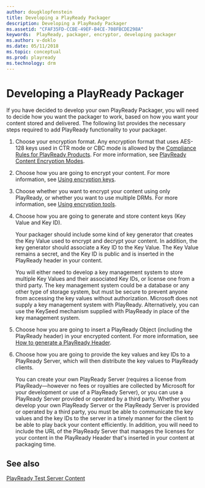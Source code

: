 ```yaml
---
author: dougklopfenstein
title: Developing a PlayReady Packager
description: Developing a PlayReady Packager
ms.assetid: "CFAF35FD-CCBE-49EF-B4CE-708FBCDE298A"
keywords:  PlayReady, packager, encryptor, developing packager
ms.author: v-doklo
ms.date: 05/11/2018
ms.topic: conceptual
ms.prod: playready
ms.technology: drm
---
```



# Developing a PlayReady Packager

If you have decided to develop your own PlayReady Packager, you will need to decide how you want the packager to work, based on how you want your content stored and delivered. The following list provides the necessary steps required to add PlayReady functionality to your packager.

1. Choose your encryption format. Any encryption format that uses AES-128 keys used in CTR mode or CBC mode is allowed by the [Compliance Rules for PlayReady Products](https://www.microsoft.com/playready/licensing/compliance/). For more information, see [PlayReady Content Encryption Modes](content-encryption-modes.md).

2. Choose how you are going to encrypt your content. For more information, see [Using encryption keys](content-encryption-and-delivery.md#using-encryption-keys).

3. Choose whether you want to encrypt your content using only PlayReady, or whether you want to use multiple DRMs. For more information, see [Using encryption tools](content-encryption-and-delivery.md#using-encryption-tools).

4. Choose how you are going to generate and store content keys (Key Value and Key ID). 

   Your packager should include some kind of key generator that creates the Key Value used to encrypt and decrypt your content. In addition, the key generator should associate a Key ID to the Key Value. The Key Value remains a secret, and the Key ID is public and is inserted in the PlayReady header in your content.

   You will either need to develop a key management system to store multiple Key Values and their associated Key IDs, or license one from a third party. The key management system could be a database or any other type of storage system, but must be secure to prevent anyone from accessing the key values without authorization. Microsoft does not supply a key management system with PlayReady. Alternatively, you can use the KeySeed mechanism supplied with PlayReady in place of the key management system.

5. Choose how you are going to insert a PlayReady Object (including the PlayReady header) in your encrypted content. For more information, see [How to generate a PlayReady Header](how-to-generate-playready-header.md).

6. Choose how you are going to provide the key values and key IDs to a PlayReady Server, which will then distribute the key values to PlayReady clients. 

    You can create your own PlayReady Server (requires a license from PlayReady&mdash;however no fees or royalties are collected by Microsoft for your development or use of a PlayReady Server), or you can use a PlayReady Server provided or operated by a third party. Whether you develop your own PlayReady Server or the PlayReady Server is provided or operated by a third party, you must be able to communicate the key values and the key IDs to the server in a timely manner for the client to be able to play back your content efficiently. In addition, you will need to include the URL of the PlayReady Server that manages the licenses for your content in the PlayReady Header that's inserted in your content at packaging time.

## See also
[PlayReady Test Server Content](http://test.playready.microsoft.com/)
